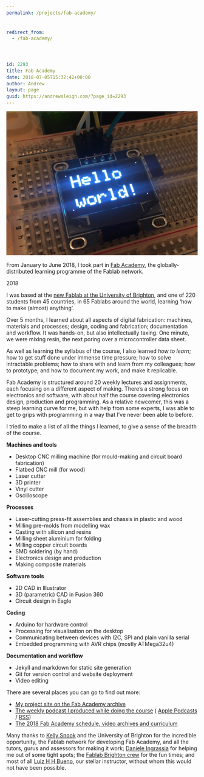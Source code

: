 ```yaml
---
permalink: /projects/fab-academy/


redirect_from:
  - /fab-academy/



id: 2293
title: Fab Academy
date: 2018-07-05T15:32:42+00:00
author: Andrew
layout: page
guid: https://andrewsleigh.com/?page_id=2293
---
```

<img class="alignnone size-full wp-image-2294" src="/assets/2018/07/IMG_2314-sm.jpg" alt=""     />

From January to June 2018, I took part in [Fab Academy](http://fabacademy.org), the globally-distributed learning programme of the Fablab network.  

<span class="label">2018</span>

<!--more-->

I was based at the [new Fablab at the University of Brighton](http://blogs.brighton.ac.uk/fablab/), and one of 220 students from 45 countries, in 65 Fablabs around the world, learning &#8216;how to make (almost) anything&#8217;.

Over 5 months, I learned about all aspects of digital fabrication: machines, materials and processes; design, coding and fabrication; documentation and workflow. It was hands-on, but also intellectually taxing. One minute, we were mixing resin, the next poring over a microcontroller data sheet.

As well as learning the syllabus of the course, I also learned _how to learn_; how to get stuff done under immense time pressure; how to solve intractable problems; how to share with and learn from my colleagues; how to prototype; and how to document my work, and make it replicable.

Fab Academy is structured around 20 weekly lectures and assignments, each focusing on a different aspect of making. There&#8217;s a strong focus on electronics and software, with about half the course covering electronics design, production and programming. As a relative newcomer, this was a steep learning curve for me, but with help from some experts, I was able to get to grips with programming in a way that I’ve never been able to before.

I tried to make a list of all the things I learned, to give a sense of the breadth of the course.

**Machines and tools**

  * Desktop CNC milling machine (for mould-making and circuit board fabrication)
  * Flatbed CNC mill (for wood)
  * Laser cutter
  * 3D printer
  * Vinyl cutter
  * Oscilloscope

**Processes**

  * Laser-cutting press-fit assemblies and chassis in plastic and wood
  * Milling pre-molds from modelling wax
  * Casting with silicon and resins
  * Milling sheet aluminium for folding
  * Milling copper circuit boards
  * SMD soldering (by hand)
  * Electronics design and production
  * Making composite materials

**Software tools**

  * 2D CAD in Illustrator
  * 3D (parametric) CAD in Fusion 360
  * Circuit design in Eagle

**Coding**

  * Arduino for hardware control
  * Processing for visualisation on the desktop
  * Communicating between devices with I2C, SPI and plain vanilla serial
  * Embedded programming with AVR chips (mostly ATMega32u4)

**Documentation and workflow**

  * Jekyll and markdown for static site generation
  * Git for version control and website deployment
  * Video editing

There are several places you can go to find out more:

  * [My project site on the Fab Academy archive](http://fab.academany.org/2018/labs/fablabbrighton/students/andrew-sleigh/)
  * [The weekly podcast I produced while doing the course](http://fab.academany.org/2018/labs/fablabbrighton/students/andrew-sleigh/category/podcast.html) ( [Apple Podcasts](https://itunes.apple.com/gb/podcast/unreliable-devices/id1340450476) / [RSS](http://fab.academany.org/2018/labs/fablabbrighton/students/andrew-sleigh/podcast.rss))
  * [The 2018 Fab Academy schedule, video archives and curriculum](http://fab.academany.org/2018/)

Many thanks to [Kelly Snook](https://www.linkedin.com/in/kellysnook/) and the University of Brighton for the incredible opportunity, the Fablab network for developing Fab Academy, and all the tutors, gurus and assessors for making it work; [Daniele Ingrassia](https://www.fablabs.io/users/satsha) for helping me out of some tight spots; the [Fablab Brighton crew](http://fab.academany.org/2018/labs/fablabbrighton/) for the fun times; and most of all [Luiz H H Bueno](http://luizbueno.fabcloud.io/me/), our stellar instructor, without whom this would not have been possible.